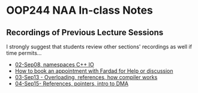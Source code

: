# OOP244 NAA In-class Notes
## Recordings of Previous Lecture Sessions
I strongly suggest that students review other sections' recordings as well if time permits...

- [02-Sep08, namespaces C++ IO](https://youtu.be/M65ko09vFkg)
- [How to book an appointment with Fardad for Help or discussion](https://youtu.be/4pnVGeDpTck)
- [03-Sep13 - Overloading, references, how compiler works](https://youtu.be/hY-M7AyqLJU)
- [04-Sep15- References, pointers, intro to DMA](https://youtu.be/DEzuQi3Q3Yc)
